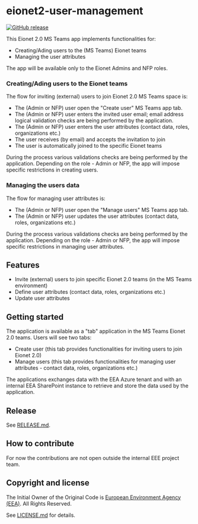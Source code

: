 # eionet2-user-management

[![GitHub release](https://img.shields.io/github/v/release/eea/eionet2-user-management)](https://github.com/eea/eionet2-user-management/releases)

This Eionet 2.0 MS Teams app implements functionalities for:
- Creating/Ading users to the (MS Teams) Eionet teams
- Managing the user attributes

The app will be available only to the Eionet Admins and NFP roles.

### Creating/Ading users to the Eionet teams

The flow for inviting (external) users to join Eionet 2.0 MS Teams space is:
- The (Admin or NFP) user open the "Create user" MS Teams app tab.
- The (Admin or NFP) user enters the invited user email; email address logical validation checks are being performed by the application.
- The (Admin or NFP) user enters the user attributes (contact data, roles, organizations etc.)
- The user receives (by email) and accepts the invitation to join
- The user is automatically joined to the specific Eionet teams

During the process various validations checks are being performed by the application. Depending on the role - Admin or NFP, the app will impose specific restrictions in creating users.

### Managing the users data

The flow for managing user attributes is:
- The (Admin or NFP) user open the "Manage users" MS Teams app tab.
- The (Admin or NFP) user updates the user attributes (contact data, roles, organizations etc.)

During the process various validations checks are being performed by the application. Depending on the role - Admin or NFP, the app will impose specific restrictions in managing user attributes.

## Features

- Invite (external) users to join specific Eionet 2.0 teams (in the MS Teams environment)
- Define user attributes (contact data, roles, organizations etc.)
- Update user attributes

## Getting started

The application is available as a "tab" application in the MS Teams Eionet 2.0 teams.
Users will see two tabs:
- Create user (this tab provides  functionalities for inviting users to join Eionet 2.0)
- Manage users (this tab provides functionalities for managing user attributes - contact data, roles, organizations etc.)

The applications exchanges data with the EEA Azure tenant and with an internal EEA SharePoint instance to retrieve and store the data used by the application.

## Release

See [RELEASE.md](https://github.com/eea/eionet2-user-management/blob/master/RELEASE.md).

## How to contribute

For now the contributions are not open outside the internal EEE project team.

## Copyright and license

The Initial Owner of the Original Code is [European Environment Agency (EEA)](http://eea.europa.eu).
All Rights Reserved.

See [LICENSE.md](https://github.com/eea/eionet2-user-management/blob/master/LICENSE.md) for details.
